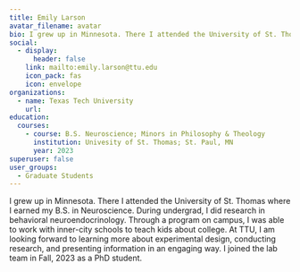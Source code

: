 ```yaml
---
title: Emily Larson
avatar_filename: avatar
bio: I grew up in Minnesota. There I attended the University of St. Thomas where I earned my B.S. in Neuroscience. During undergrad, I did research in behavioral neuroendocrinology. Through a program on campus, I was able to work with inner-city schools to teach kids about college. At TTU, I am looking forward to learning more about experimental design, conducting research, and presenting information in an engaging way. I joined the lab team in Fall, 2023 as a PhD student. 
social:
  - display:
      header: false
    link: mailto:emily.larson@ttu.edu
    icon_pack: fas
    icon: envelope
organizations:
  - name: Texas Tech University
    url: 
education:
  courses:
    - course: B.S. Neuroscience; Minors in Philosophy & Theology
      institution: Univesity of St. Thomas; St. Paul, MN
      year: 2023
superuser: false
user_groups:
  - Graduate Students
---
```

I grew up in Minnesota. There I attended the University of St. Thomas where I earned my B.S. in Neuroscience. During undergrad, I did research in behavioral neuroendocrinology. Through a program on campus, I was able to work with inner-city schools to teach kids about college. At TTU, I am looking forward to learning more about experimental design, conducting research, and presenting information in an engaging way. I joined the lab team in Fall, 2023 as a PhD student. 
